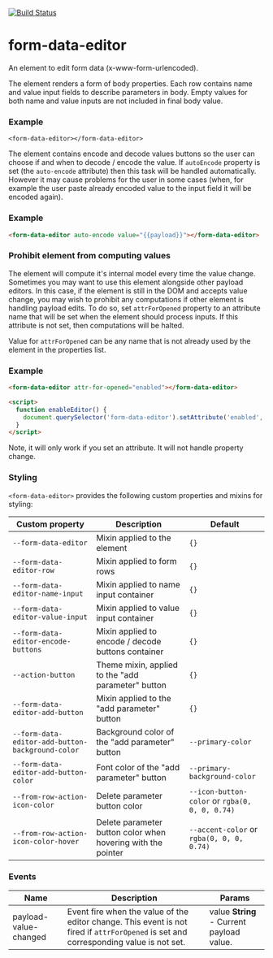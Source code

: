 [![Build Status](https://travis-ci.org/advanced-rest-client/form-data-editor.svg?branch=stage)](https://travis-ci.org/advanced-rest-client/form-data-editor)  

# form-data-editor

An element to edit form data (x-www-form-urlencoded).

The element renders a form of body properties. Each row contains name and value input fields to
describe parameters in body.
Empty values for both name and value inputs are not included in final body value.

### Example

```
<form-data-editor></form-data-editor>
```

The element contains encode and decode values buttons so the user can choose if and when to
decode / encode the value. If `autoEncode` property is set (the `auto-encode` attribute) then this
task will be handled automatically. However it may cause problems for the user in some cases (when,
for example the user paste already encoded value to the input field it will be encoded again).

### Example

```html
<form-data-editor auto-encode value="{{payload}}"></form-data-editor>
```

### Prohibit element from computing values

The element will compute it's internal model every time the value change. Sometimes you may want to
use this element alongside other payload editors. In this case, if the element is still in the DOM
and accepts value change, you may wish to prohibit any computations if other element is handling
payload edits. To do so, set `attrForOpened` property to an attribute name that will be set when
the element should process inputs. If this attribute is not set, then computations will be halted.

Value for `attrForOpened` can be any name that is not already used by the element in the properties
list.

### Example

```html
<form-data-editor attr-for-opened="enabled"></form-data-editor>

<script>
  function enableEditor() {
    document.querySelector('form-data-editor').setAttribute('enabled', true);
  }
</script>
```

Note, it will only work if you set an attribute. It will not handle property change.

### Styling
`<form-data-editor>` provides the following custom properties and mixins for styling:

Custom property | Description | Default
----------------|-------------|----------
`--form-data-editor` | Mixin applied to the element | `{}`
`--form-data-editor-row` | Mixin applied to form rows | `{}`
`--form-data-editor-name-input` | Mixin applied to name input container | `{}`
`--form-data-editor-value-input` | Mixin applied to value input container | `{}`
`--form-data-editor-encode-buttons` | Mixin applied to encode / decode buttons container | `{}`
`--action-button` | Theme mixin, applied to the "add parameter" button | `{}`
`--form-data-editor-add-button` | Mixin applied to the "add parameter" button | `{}`
`--form-data-editor-add-button-background-color` | Background color of the "add parameter" button | `--primary-color`
`--form-data-editor-add-button-color` | Font color of the "add parameter" button | `--primary-background-color`
`--from-row-action-icon-color` | Delete parameter button color | `--icon-button-color` or `rgba(0, 0, 0, 0.74)`
`--from-row-action-icon-color-hover` | Delete parameter button color when hovering with the pointer | `--accent-color` or `rgba(0, 0, 0, 0.74)`



### Events
| Name | Description | Params |
| --- | --- | --- |
| payload-value-changed | Event fire when the value of the editor change. This event is not fired if `attrForOpened` is set and corresponding value is not set. | value **String** - Current payload value. |
